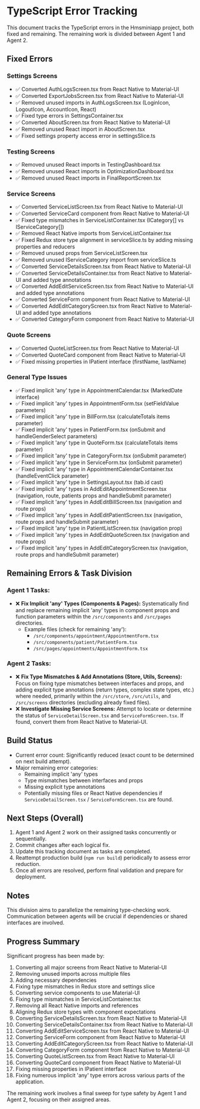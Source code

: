 # TypeScript Error Tracking

This document tracks the TypeScript errors in the Hmsminiapp project, both fixed and remaining. The remaining work is divided between Agent 1 and Agent 2.

## Fixed Errors

### Settings Screens
- ✅ Converted AuthLogsScreen.tsx from React Native to Material-UI
- ✅ Converted ExportJobsScreen.tsx from React Native to Material-UI
- ✅ Removed unused imports in AuthLogsScreen.tsx (LoginIcon, LogoutIcon, AccountIcon, React)
- ✅ Fixed type errors in SettingsContainer.tsx
- ✅ Converted AboutScreen.tsx from React Native to Material-UI
- ✅ Removed unused React import in AboutScreen.tsx
- ✅ Fixed settings property access error in settingsSlice.ts

### Testing Screens
- ✅ Removed unused React imports in TestingDashboard.tsx
- ✅ Removed unused React imports in OptimizationDashboard.tsx
- ✅ Removed unused React imports in FinalReportScreen.tsx

### Service Screens
- ✅ Converted ServiceListScreen.tsx from React Native to Material-UI
- ✅ Converted ServiceCard component from React Native to Material-UI
- ✅ Fixed type mismatches in ServiceListContainer.tsx (ICategory[] vs IServiceCategory[])
- ✅ Removed React Native imports from ServiceListContainer.tsx
- ✅ Fixed Redux store type alignment in serviceSlice.ts by adding missing properties and reducers
- ✅ Removed unused props from ServiceListScreen.tsx
- ✅ Removed unused IServiceCategory import from serviceSlice.ts
- ✅ Converted ServiceDetailsScreen.tsx from React Native to Material-UI
- ✅ Converted ServiceDetailsContainer.tsx from React Native to Material-UI and added type annotations
- ✅ Converted AddEditServiceScreen.tsx from React Native to Material-UI and added type annotations
- ✅ Converted ServiceForm component from React Native to Material-UI
- ✅ Converted AddEditCategoryScreen.tsx from React Native to Material-UI and added type annotations
- ✅ Converted CategoryForm component from React Native to Material-UI

### Quote Screens
- ✅ Converted QuoteListScreen.tsx from React Native to Material-UI
- ✅ Converted QuoteCard component from React Native to Material-UI
- ✅ Fixed missing properties in IPatient interface (firstName, lastName)

### General Type Issues
- ✅ Fixed implicit 'any' type in AppointmentCalendar.tsx (MarkedDate interface)
- ✅ Fixed implicit 'any' types in AppointmentForm.tsx (setFieldValue parameters)
- ✅ Fixed implicit 'any' type in BillForm.tsx (calculateTotals items parameter)
- ✅ Fixed implicit 'any' types in PatientForm.tsx (onSubmit and handleGenderSelect parameters)
- ✅ Fixed implicit 'any' type in QuoteForm.tsx (calculateTotals items parameter)
- ✅ Fixed implicit 'any' type in CategoryForm.tsx (onSubmit parameter)
- ✅ Fixed implicit 'any' type in ServiceForm.tsx (onSubmit parameter)
- ✅ Fixed implicit 'any' type in AppointmentCalendarContainer.tsx (handleEventClick parameter)
- ✅ Fixed implicit 'any' type in SettingsLayout.tsx (tab.id cast)
- ✅ Fixed implicit 'any' types in AddEditAppointmentScreen.tsx (navigation, route, patients props and handleSubmit parameter)
- ✅ Fixed implicit 'any' types in AddEditBillScreen.tsx (navigation and route props)
- ✅ Fixed implicit 'any' types in AddEditPatientScreen.tsx (navigation, route props and handleSubmit parameter)
- ✅ Fixed implicit 'any' type in PatientListScreen.tsx (navigation prop)
- ✅ Fixed implicit 'any' types in AddEditQuoteScreen.tsx (navigation and route props)
- ✅ Fixed implicit 'any' types in AddEditCategoryScreen.tsx (navigation, route props and handleSubmit parameter)

## Remaining Errors & Task Division

### Agent 1 Tasks:
- ❌ **Fix Implicit 'any' Types (Components & Pages):** Systematically find and replace remaining implicit 'any' types in component props and function parameters within the `/src/components` and `/src/pages` directories.
  - Example files (check for remaining 'any'):
    - `/src/components/appointment/AppointmentForm.tsx`
    - `/src/components/patient/PatientForm.tsx`
    - `/src/pages/appointments/AppointmentForm.tsx`

### Agent 2 Tasks:
- ❌ **Fix Type Mismatches & Add Annotations (Store, Utils, Screens):** Focus on fixing type mismatches between interfaces and props, and adding explicit type annotations (return types, complex state types, etc.) where needed, primarily within the `/src/store`, `/src/utils`, and `/src/screens` directories (excluding already fixed files).
- ❌ **Investigate Missing Service Screens:** Attempt to locate or determine the status of `ServiceDetailScreen.tsx` and `ServiceFormScreen.tsx`. If found, convert them from React Native to Material-UI.

## Build Status
- Current error count: Significantly reduced (exact count to be determined on next build attempt).
- Major remaining error categories:
  - Remaining implicit 'any' types
  - Type mismatches between interfaces and props
  - Missing explicit type annotations
  - Potentially missing files or React Native dependencies if `ServiceDetailScreen.tsx` / `ServiceFormScreen.tsx` are found.

## Next Steps (Overall)
1. Agent 1 and Agent 2 work on their assigned tasks concurrently or sequentially.
2. Commit changes after each logical fix.
3. Update this tracking document as tasks are completed.
4. Reattempt production build (`npm run build`) periodically to assess error reduction.
5. Once all errors are resolved, perform final validation and prepare for deployment.

## Notes
This division aims to parallelize the remaining type-checking work. Communication between agents will be crucial if dependencies or shared interfaces are involved.

## Progress Summary
Significant progress has been made by:
1. Converting all major screens from React Native to Material-UI
2. Removing unused imports across multiple files
3. Adding necessary dependencies
4. Fixing type mismatches in Redux store and settings slice
5. Converting service components to use Material-UI
6. Fixing type mismatches in ServiceListContainer.tsx
7. Removing all React Native imports and references
8. Aligning Redux store types with component expectations
9. Converting ServiceDetailsScreen.tsx from React Native to Material-UI
10. Converting ServiceDetailsContainer.tsx from React Native to Material-UI
11. Converting AddEditServiceScreen.tsx from React Native to Material-UI
12. Converting ServiceForm component from React Native to Material-UI
13. Converting AddEditCategoryScreen.tsx from React Native to Material-UI
14. Converting CategoryForm component from React Native to Material-UI
15. Converting QuoteListScreen.tsx from React Native to Material-UI
16. Converting QuoteCard component from React Native to Material-UI
17. Fixing missing properties in IPatient interface
18. Fixing numerous implicit 'any' type errors across various parts of the application.

The remaining work involves a final sweep for type safety by Agent 1 and Agent 2, focusing on their assigned areas.
